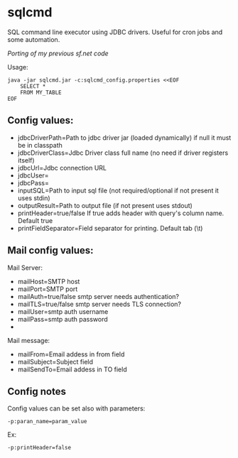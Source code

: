 # sqlcmd
SQL command line executor using JDBC drivers. Useful for cron jobs and some automation.

_Porting of my previous sf.net code_

Usage:

    java -jar sqlcmd.jar -c:sqlcmd_config.properties <<EOF
        SELECT *
        FROM MY_TABLE
    EOF

## Config values:

* jdbcDriverPath=Path to jdbc driver jar (loaded dynamically) if null it must be in classpath
* jdbcDriverClass=Jdbc Driver class full name (no need if driver registers itself)
* jdbcUrl=Jdbc connection URL
* jdbcUser=
* jdbcPass=
* inputSQL=Path to input sql file (not required/optional if not present it uses stdin)
* outputResult=Path to output file (if not present uses stdout)
* printHeader=true/false If true adds header with query's column name. Default true
* printFieldSeparator=Field separator for printing. Default tab (\t)

## Mail config values:

Mail Server:
* mailHost=SMTP host
* mailPort=SMTP port
* mailAuth=true/false smtp server needs authentication?
* mailTLS=true/false smtp server needs TLS connection?
* mailUser=smtp auth username
* mailPass=smtp auth password
* 
Mail message:
* mailFrom=Email addess in from field
* mailSubject=Subject field
* mailSendTo=Email addess in TO field

## Config notes

Config values can be set also with parameters:

    -p:paran_name=param_value

Ex:

    -p:printHeader=false

